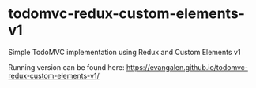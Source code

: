 # todomvc-redux-custom-elements-v1
Simple TodoMVC implementation using Redux and Custom Elements v1

Running version can be found here: https://evangalen.github.io/todomvc-redux-custom-elements-v1/
